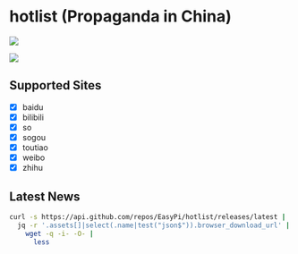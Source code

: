 hotlist (Propaganda in China)
=============================

![](https://github.com/easydata/propaganda/actions/workflows/update.yml/badge.svg)

![](https://upload.wikimedia.org/wikipedia/commons/thumb/f/fa/Spectators_in_front_of_a_large_sign_on_Nixon%27s_motorcade_route_in_China._-_NARA_-_194413.tif/lossy-page1-440px-Spectators_in_front_of_a_large_sign_on_Nixon%27s_motorcade_route_in_China._-_NARA_-_194413.tif.jpg)

## Supported Sites

- [x] baidu
- [x] bilibili
- [x] so
- [x] sogou
- [x] toutiao
- [x] weibo
- [x] zhihu

## Latest News

```bash
curl -s https://api.github.com/repos/EasyPi/hotlist/releases/latest |
  jq -r '.assets[]|select(.name|test("json$")).browser_download_url' |
    wget -q -i- -O- |
      less
```
